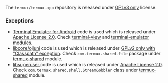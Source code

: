 The `termux/termux-app` repository is released under [GPLv3 only](https://www.gnu.org/licenses/gpl-3.0.html) license.

### Exceptions

- [Terminal Emulator for Android](https://github.com/jackpal/Android-Terminal-Emulator) code is used which is released under [Apache License 2.0](https://www.apache.org/licenses/LICENSE-2.0). Check [terminal-view](terminal-view) and [terminal-emulator](terminal-emulator) modules.
- [libcore/ojluni](https://cs.android.com/android/platform/superproject/+/android-11.0.0_r3:libcore/ojluni/) code is used which is released under [GPLv2 only with "Classpath" exception](https://openjdk.java.net/legal/gplv2+ce.html). Check `com.termux.shared.file` package under [termux-shared](termux-shared) module.
- [libsuperuser ](https://github.com/Chainfire/libsuperuser) code is used which is released under [Apache License 2.0](https://www.apache.org/licenses/LICENSE-2.0). Check `com.termux.shared.shell.StreamGobbler` class under [termux-shared](termux-shared) module.
